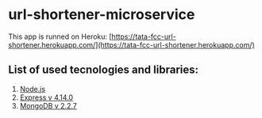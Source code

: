 # url-shortener-microservice
This app is runned on Heroku: [https://tata-fcc-url-shortener.herokuapp.com/](https://tata-fcc-url-shortener.herokuapp.com/)

## List of used tecnologies and libraries:
1. [Node.js](https://nodejs.org/)
1. [Express v 4.14.0](https://expressjs.com/)
1. [MongoDB v 2.2.7](https://www.mongodb.com/)
